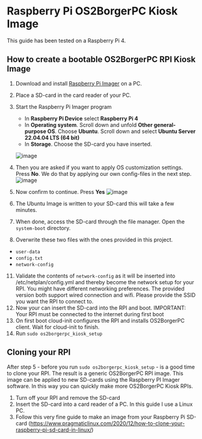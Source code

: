 # Raspberry Pi OS2BorgerPC Kiosk Image #

This guide has been tested on a Raspberry Pi 4.

## How to create a bootable OS2BorgerPC RPI Kiosk Image ##
1. Download and install [Raspberry Pi Imager](https://www.raspberrypi.com/software/) on a PC.
2. Place a SD-card in the card reader of your PC.
3. Start the Raspberry Pi Imager program
   - In **Raspberry Pi Device** select **Raspberry Pi 4**
   - In **Operating system**. Scroll down and unfold **Other general-purpose OS**. Choose **Ubuntu**. Scroll down and select **Ubuntu Server 22.04.04 LTS (64 bit)**
   - In **Storage**. Choose the SD-card you have inserted.
  
   ![image](https://github.com/bibsdb/os2borgerpc-kiosk-rpi-image/assets/1641342/5fe1044c-099b-4608-97ec-374a01dfdec0)


4. Then you are asked if you want to apply OS customization settings. Press **No**. We do that by applying our own config-files in the next step.
   ![image](https://github.com/bibsdb/os2borgerpc-kiosk-rpi-image/assets/1641342/4d967a39-a7d9-44a0-a625-9361ee86069e)


5. Now confirm to continue. Press **Yes**
   ![image](https://github.com/bibsdb/os2borgerpc-kiosk-rpi-image/assets/1641342/095c50c3-b1b3-4b24-8e1a-7acb26dbd397)

6. The Ubuntu Image is written to your SD-card this will take a few minutes.
   

7. When done, access the  SD-card through the file manager. Open the `system-boot` directory.
10. Overwrite these two files with the ones provided in this project.
   - `user-data`
   - `config.txt`
   - `network-config`


11. Validate the contents of `network-config` as it will be inserted into /etc/netplan/config.yml and thereby become the network setup for your RPI. You might have different networking preferences. The provided version both support wired connection and wifi. Please provide the SSID you want the RPI to connect to. 
12. Now your can insert the SD-card into the RPI and boot. IMPORTANT: Your RPI must be connected to the internet during first boot
5. On first boot cloud-init configures the RPI and installs OS2BorgerPC client. Wait for cloud-init to finish.
6. Run `sudo os2borgerpc_kiosk_setup`

## Cloning your RPI ##
After step 5 - before you run `sudo os2borgerpc_kiosk_setup` - is a good time to clone your RPI. The result is a generic OS2BorgerPC RPI image. This image can be applied to new SD-cards using the Raspberry PI Imager software. In this way you can quickly make more OS2BorgerPC Kiosk RPIs. 

1. Turn off your RPI and remove the SD-card
2. Insert the SD-card into a card reader of a PC. In this guide I use a Linux PC.
3. Follow this very fine guide to make an image from your Raspberry Pi SD-card (https://www.pragmaticlinux.com/2020/12/how-to-clone-your-raspberry-pi-sd-card-in-linux/)
   


  


